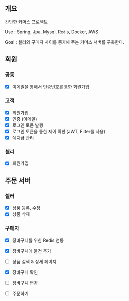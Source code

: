 ## 개요
간단한 커머스 프로젝트

Use : Spring, Jpa, Mysql, Redis, Docker, AWS

Goal : 셀러와 구매자 사이를 중개해 주는 커머스 서버를 구축한다.


## 회원
### 공통
- [x] 이메일을 통해서 인증번호를 통한 회원가입

### 고객
- [x] 회원가입
- [x] 인증 (이메일)
- [x] 로그인 토큰 발행
- [x] 로그인 토큰을 통한 제어 확인 (JWT, Filter를 사용)
- [x] 예치금 관리

### 셀러
- [x] 회원가입

## 주문 서버

### 셀러
- [x] 상품 등록, 수정
- [x] 상품 삭제

### 구매자
- [x] 장바구니를 위한 Redis 연동
- [x] 장바구니에 물건 추가
- [ ] 상품 검색 & 상세 페이지
- [x] 장바구니 확인
- [ ] 장바구니 변경
- [ ] 주문하기

